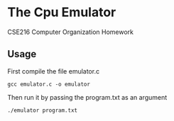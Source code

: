 # The Cpu Emulator 

CSE216 Computer Organization Homework

## Usage

First compile the file emulator.c

```
gcc emulator.c -o emulator
```

Then run it by passing the program.txt as an argument

```
./emulator program.txt
```
